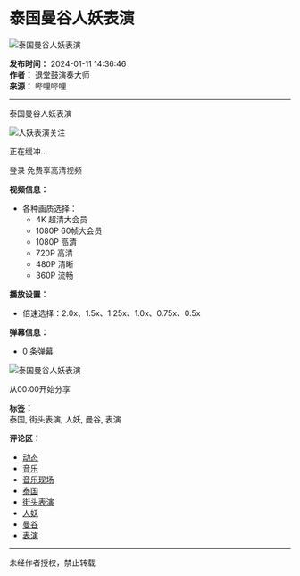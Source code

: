 # 泰国曼谷人妖表演

![泰国曼谷人妖表演](//i0.hdslb.com/bfs/archive/56eba807a5c5b2f9a1e8f068e262a9d80a08b26e.jpg@100w_100h_1c.webp)

**发布时间：** 2024-01-11 14:36:46  
**作者：** 退堂鼓演奏大师  
**来源：** 哔哩哔哩  

---

泰国曼谷人妖表演

![人妖表演](//i0.hdslb.com/bfs/face/d9f8b168187ea7bb34ac3f72c72ae79ce705af7f.jpg@96w.webp)关注

正在缓冲...

登录 免费享高清视频

**视频信息：**
- 各种画质选择：
  - 4K 超清大会员
  - 1080P 60帧大会员
  - 1080P 高清
  - 720P 高清
  - 480P 清晰
  - 360P 流畅
  
**播放设置：**
- 倍速选择：2.0x、1.5x、1.25x、1.0x、0.75x、0.5x

**弹幕信息：**
- 0 条弹幕

![泰国曼谷人妖表演](//i0.hdslb.com/bfs/archive/56eba807a5c5b2f9a1e8f068e262a9d80a08b26e.jpg@518w_290h_1c_!web-video-share-cover.webp)

从00:00开始分享  

**标签：**  
泰国, 街头表演, 人妖, 曼谷, 表演  

**评论区：**  
- [动态](//www.bilibili.com/match/home/)
- [音乐](//www.bilibili.com/v/music)
- [音乐现场](//www.bilibili.com/v/music/live)
- [泰国](//search.bilibili.com/all?keyword=%E6%B3%B0%E5%9B%BD&from_source=video_tag)
- [街头表演](//search.bilibili.com/all?keyword=%E8%A1%97%E5%A4%B4%E8%A1%A8%E6%BC%94&from_source=video_tag)
- [人妖](//search.bilibili.com/all?keyword=%E4%BA%BA%E5%A6%96&from_source=video_tag)
- [曼谷](//search.bilibili.com/all?keyword=%E6%9B%BC%E8%B0%B7&from_source=video_tag)
- [表演](//search.bilibili.com/all?keyword=%E8%A1%A8%E6%BC%94&from_source=video_tag)
  
--- 

未经作者授权，禁止转载
